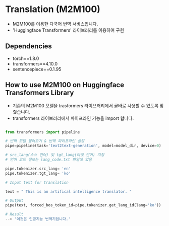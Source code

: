 # Translation (M2M100)

- M2M100를 이용한 다국어 번역 서비스입니다.
- 'Huggingface Transformers' 라이브러리를 이용하여 구현

## Dependencies

- torch==1.8.0
- transformers==4.10.0
- sentencepiece==0.1.95

## How to use M2M100 on Huggingface Transformers Library

- 기존의 M2M100 모델을 trasformers 라이브러리에서 곧바로 사용할 수 있도록 맞췄습니다.
- transformers 라이브러리에서 파이프라인 기능을 import 합니다.

``` python

from transformers import pipeline

# 번역 모델 불러오기 & 번역 파이프라인 설정
pipe=pipeline(task='text2text-generation', model=model_dir, device=0)

# src_lang(소스 언어) 및 tgt_lang(타겟 언어) 지정
# 언어 코드 정보는 lang_code.txt 파일에 있음

pipe.tokenizer.src_lang= 'en'
pipe.tokenizer.tgt_lang= 'ko'

# Input text for translation

text = " This is an artifical intelligence translator. "

# Output
pipe(text, forced_bos_token_id=pipe.tokenizer.get_lang_id(lang='ko'))

# Result
--> '이것은 인공지능 번역기입니다.'

```